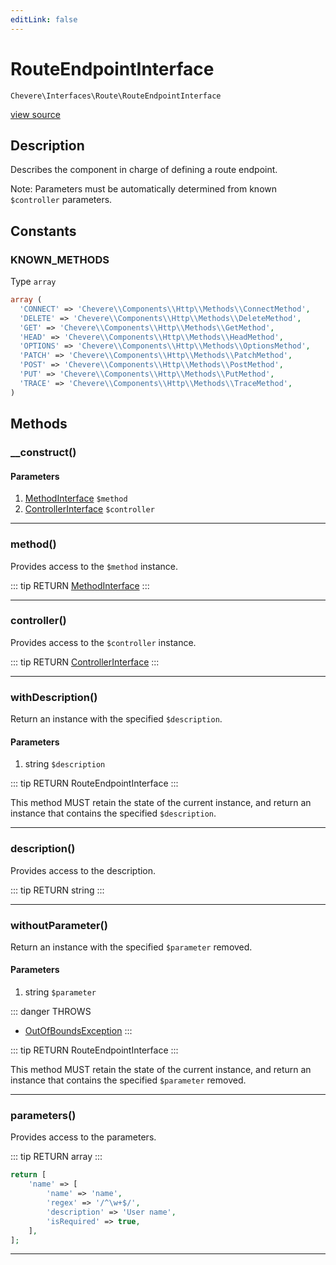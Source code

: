 ```yaml
---
editLink: false
---
```


# RouteEndpointInterface

`Chevere\Interfaces\Route\RouteEndpointInterface`

[view source](https://github.com/chevere/chevere/blob/master/interfaces/Route/RouteEndpointInterface.php)

## Description

Describes the component in charge of defining a route endpoint.

Note: Parameters must be automatically determined from known `$controller` parameters.

## Constants

### KNOWN_METHODS

Type `array`

```php
array (
  'CONNECT' => 'Chevere\\Components\\Http\\Methods\\ConnectMethod',
  'DELETE' => 'Chevere\\Components\\Http\\Methods\\DeleteMethod',
  'GET' => 'Chevere\\Components\\Http\\Methods\\GetMethod',
  'HEAD' => 'Chevere\\Components\\Http\\Methods\\HeadMethod',
  'OPTIONS' => 'Chevere\\Components\\Http\\Methods\\OptionsMethod',
  'PATCH' => 'Chevere\\Components\\Http\\Methods\\PatchMethod',
  'POST' => 'Chevere\\Components\\Http\\Methods\\PostMethod',
  'PUT' => 'Chevere\\Components\\Http\\Methods\\PutMethod',
  'TRACE' => 'Chevere\\Components\\Http\\Methods\\TraceMethod',
)
```

## Methods

### __construct()

#### Parameters

1. [MethodInterface](../Http/MethodInterface.md) `$method`
2. [ControllerInterface](../Controller/ControllerInterface.md) `$controller`

---

### method()

Provides access to the `$method` instance.

::: tip RETURN
[MethodInterface](../Http/MethodInterface.md)
:::

---

### controller()

Provides access to the `$controller` instance.

::: tip RETURN
[ControllerInterface](../Controller/ControllerInterface.md)
:::

---

### withDescription()

Return an instance with the specified `$description`.

#### Parameters

1. string `$description`

::: tip RETURN
RouteEndpointInterface
:::

This method MUST retain the state of the current instance, and return
an instance that contains the specified `$description`.

---

### description()

Provides access to the description.

::: tip RETURN
string
:::

---

### withoutParameter()

Return an instance with the specified `$parameter` removed.

#### Parameters

1. string `$parameter`

::: danger THROWS
- [OutOfBoundsException](../../Exceptions/Core/OutOfBoundsException.md)
:::

::: tip RETURN
RouteEndpointInterface
:::

This method MUST retain the state of the current instance, and return
an instance that contains the specified `$parameter` removed.

---

### parameters()

Provides access to the parameters.

::: tip RETURN
array
:::

```php
return [
    'name' => [
        'name' => 'name',
        'regex' => '/^\w+$/',
        'description' => 'User name',
        'isRequired' => true,
    ],
];
```

---
